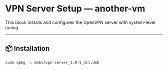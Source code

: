 # VPN Server Setup — another-vm

This block installs and configures the OpenVPN server with system-level tuning.

---

## 📦 Installation

```bash
sudo dpkg -i debs/vpn-server_1.0-1_all.deb
